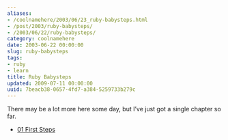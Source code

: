 ```yaml
---
aliases:
- /coolnamehere/2003/06/23_ruby-babysteps.html
- /post/2003/ruby-babysteps/
- /2003/06/22/ruby-babysteps/
category: coolnamehere
date: 2003-06-22 00:00:00
slug: ruby-babysteps
tags:
- ruby
- learn
title: Ruby Babysteps
updated: 2009-07-11 00:00:00
uuid: 7beacb38-0657-4fd7-a384-5259733b279c
---
```


There may be a lot more here some day, but I’ve just got a single
chapter so far.

- [01 First Steps](/post/2003/06/ruby-babysteps-01-first-steps/)